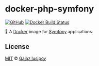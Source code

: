 # docker-php-symfony

[![GitHub](https://img.shields.io/github/license/gaiaz-iusipov/docker-php-symfony.svg)](https://github.com/gaiaz-iusipov/docker-php-symfony#license)
[![Docker Build Status](https://img.shields.io/docker/build/gaiaz/php-symfony.svg)](https://hub.docker.com/r/gaiaz/php-symfony/)

:whale: A [Docker](https://www.docker.com/) image for [Symfony](https://symfony.com/) applications.

## License

[MIT](http://opensource.org/licenses/MIT) © [Gaiaz Iusipov](https://github.com/gaiaz-iusipov)
